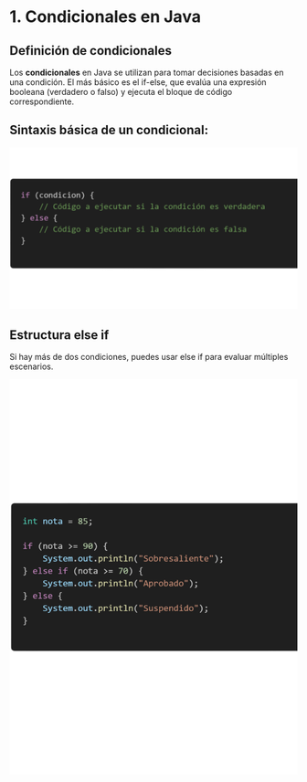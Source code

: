 # **1. Condicionales en Java**

## **Definición de condicionales**

Los **condicionales** en Java se utilizan para tomar decisiones basadas en una condición. El más básico es el if-else, que evalúa una expresión booleana (verdadero o falso) y ejecuta el bloque de código correspondiente.


## **Sintaxis básica de un condicional:**
![Codigo](/Apuntes/Imagenes/condicional.png)



## **Estructura else if**

Si hay más de dos condiciones, puedes usar else if para evaluar múltiples escenarios.

![Codigo](/Apuntes/Imagenes/elseif.png)

